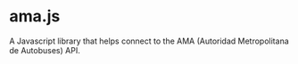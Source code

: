 ama.js
======

A Javascript library that helps connect to the AMA (Autoridad Metropolitana de Autobuses) API.
